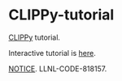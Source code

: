 # CLIPPy-tutorial

[CLIPPy](https://github.com/LLNL/clippy-cpp) tutorial.

Interactive tutorial is [here](https://mybinder.org/v2/gh/LLNL/clippy-tutorial/HEAD?filepath=tutorial.ipynb).

[NOTICE](NOTICE).
LLNL-CODE-818157.
